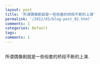 ```yaml
---
layout: post
title: '所谓偶像剧就是一些俗套的桥段不断的上演'
permalink: '/2012/03/blog-post_02.html'
comments: 1
categories: Default
tags: 
comments: 1
---
```

<a href="http://4.bp.blogspot.com/-LotAWXbiZk8/T1DVRqPHB0I/AAAAAAAACB4/mhHhyQ3r0RU/s1600/image-741791.png"><img alt="" border="0" id="BLOGGER_PHOTO_ID_5715302426505316162" src="http://4.bp.blogspot.com/-LotAWXbiZk8/T1DVRqPHB0I/AAAAAAAACB4/mhHhyQ3r0RU/s320/image-741791.png"/></a>  

<div>所谓偶像剧就是一些俗套的桥段不断的上演.</div>
